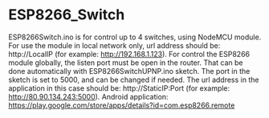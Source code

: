 # ESP8266_Switch
ESP8266Switch.ino is for control up to 4 switches, using NodeMCU module. For use the module in local network only, url address should be:
http://LocalIP (for example: http://192.168.1.123). For control the ESP8266 module globally, the listen port must be open in the router. 
That can be done automatically with ESP8266SwitchUPNP.ino sketch. The port in the sketch is set to 5000, and can be changed if needed. The url address in the application in this case should be: http://StaticIP:Port (for example: http://80.90.134.243:5000).
Android application: https://play.google.com/store/apps/details?id=com.esp8266.remote

